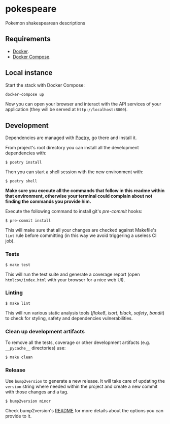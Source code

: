 # pokespeare
Pokemon shakespearean descriptions

## Requirements

* [Docker](https://www.docker.com/).
* [Docker Compose](https://docs.docker.com/compose/install/).


## Local instance

Start the stack with Docker Compose:

```bash
docker-compose up
```

Now you can open your browser and interact with the API services of your application (they will be served at
`http://localhost:8000`).

## Development

Dependencies are managed with [Poetry](https://python-poetry.org/), go there and install it.

From project's root directory you can install all the development dependencies with:

```console
$ poetry install
```

Then you can start a shell session with the new environment with:

```console
$ poetry shell
```

**Make sure you execute all the commands that follow in this readme within that environment, otherwise your terminal
could complain about not finding the commands you provide him.**

Execute the following command to install git's *pre-commit* hooks:
```console
$ pre-commit install
```

This will make sure that all your changes are checked against Makefile's `lint` rule before committing (in this way
we avoid triggering a useless CI job).

### Tests

```console
$ make test
```

This will run the test suite and generate a coverage report (open `htmlcov/index.html` with your browser for a nice
web UI).

### Linting
```console
$ make lint
```
This will run various static analysis tools (*flake8*, *isort*, *black*, *safety*, *bandit*) to check for styling,
safety and dependencies vulnerabilities.


### Clean up development artifacts
To remove all the tests, coverage or other development artifacts (e.g. `__pycache__` directories) use:
```console
$ make clean
```

### Release
Use `bump2version` to generate a new release. It will take care of updating the `version` string where needed within the
project and create a new commit with those changes and a tag. 

```console
$ bump2version minor
```

Check bump2version's [README](https://github.com/c4urself/bump2version/blob/master/README.md) for more details about the
options you can provide to it.
